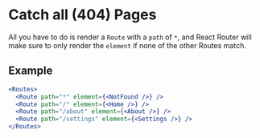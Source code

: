# Catch all (404) Pages

All you have to do is render a `Route` with a `path` of `*`, and React Router will make sure to only render the `element` if none of the other Routes match.

## Example

```jsx
<Routes>
  <Route path="*" element={<NotFound />} />
  <Route path="/" element={<Home />} />
  <Route path="/about" element={<About />} />
  <Route path="/settings" element={<Settings />} />
</Routes>
```
